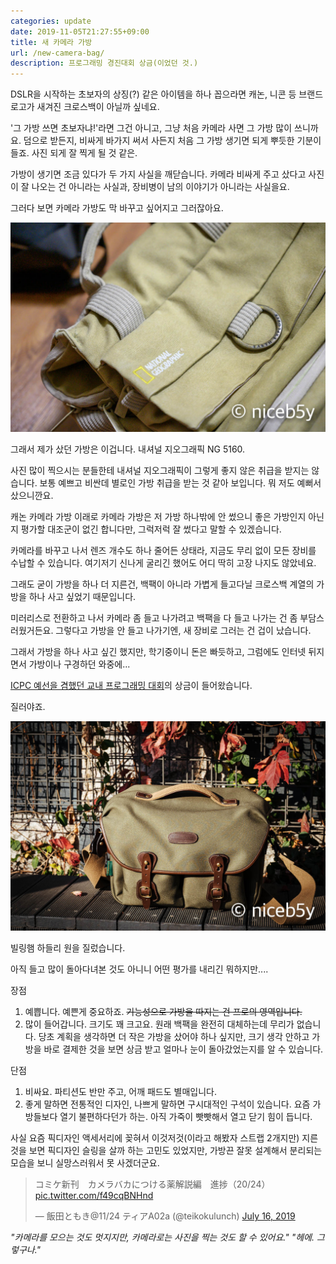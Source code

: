 ```yaml
---
categories: update
date: 2019-11-05T21:27:55+09:00
title: 새 카메라 가방
url: /new-camera-bag/
description: 프로그래밍 경진대회 상금(이었던 것.)
---
```


DSLR을 시작하는 초보자의 상징(?) 같은 아이템을 하나 꼽으라면 캐논, 니콘 등 브랜드 로고가 새겨진 크로스백이 아닐까 싶네요.

'그 가방 쓰면 초보자냐!'라면 그건 아니고, 그냥 처음 카메라 사면 그 가방 많이 쓰니까요. 덤으로 받든지, 비싸게 바가지 써서 사든지 처음 그 가방 생기면 되게 뿌듯한 기분이 들죠. 사진 되게 잘 찍게 될 것 같은.

가방이 생기면 조금 있다가 두 가지 사실을 깨닫습니다. 카메라 비싸게 주고 샀다고 사진이 잘 나오는 건 아니라는 사실과, 장비병이 남의 이야기가 아니라는 사실을요.

그러다 보면 카메라 가방도 막 바꾸고 싶어지고 그러잖아요.

![내셔널 지오그래픽 NG 5160](01.jpg)

그래서 제가 샀던 가방은 이겁니다. 내셔널 지오그래픽 NG 5160.

사진 많이 찍으시는 분들한테 내셔널 지오그래픽이 그렇게 좋지 않은 취급을 받지는 않습니다. 보통 예쁘고 비싼데 별로인 가방 취급을 받는 것 같아 보입니다. 뭐 저도 예뻐서 샀으니깐요.

캐논 카메라 가방 이래로 카메라 가방은 저 가방 하나밖에 안 썼으니 좋은 가방인지 아닌지 평가할 대조군이 없긴 합니다만, 그럭저럭 잘 썼다고 말할 수 있겠습니다.

카메라를 바꾸고 나서 렌즈 개수도 하나 줄어든 상태라, 지금도 무리 없이 모든 장비를 수납할 수 있습니다. 여기저기 신나게 굴리긴 했어도 어디 딱히 고장 나지도 않았네요.

그래도 굳이 가방을 하나 더 지른건, 백팩이 아니라 가볍게 들고다닐 크로스백 계열의 가방을 하나 사고 싶었기 때문입니다.

미러리스로 전환하고 나서 카메라 좀 들고 나가려고 백팩을 다 들고 나가는 건 좀 부담스러웠거든요. 그렇다고 가방을 안 들고 나가기엔, 새 장비로 그러는 건 겁이 났습니다.

그래서 가방을 하나 사고 싶긴 했지만, 학기중이니 돈은 빠듯하고, 그럼에도 인터넷 뒤지면서 가방이나 구경하던 와중에...

[ICPC 예선을 겸했던 교내 프로그래밍 대회](https://blog.niceb5y.net/acm-icpc-2019-preliminary-contest-review/)의 상금이 들어왔습니다.

질러야죠.

![빌링햄 하들리 원](02.jpg)

빌링햄 하들리 원을 질렀습니다.

아직 들고 많이 돌아다녀본 것도 아니니 어떤 평가를 내리긴 뭐하지만....

장점

1. 예쁩니다. 예쁜게 중요하죠. ~~기능성으로 가방을 따지는 건 프로의 영역입니다.~~
2. 많이 들어갑니다. 크기도 꽤 크고요. 원래 백팩을 완전히 대체하는데 무리가 없습니다. 당초 계획을 생각하면 더 작은 가방을 샀어야 하나 싶지만, 크기 생각 안하고 가방을 바로 결제한 것을 보면 상금 받고 얼마나 눈이 돌아갔었는지를 알 수 있습니다.

단점

1. 비싸요. 파티션도 반만 주고, 어깨 패드도 별매입니다.
2. 좋게 말하면 전통적인 디자인, 나쁘게 말하면 구시대적인 구석이 있습니다. 요즘 가방들보다 열기 불편하다던가 하는. 아직 가죽이 빳빳해서 열고 닫기 힘이 듭니다.

사실 요즘 픽디자인 액세서리에 꽂혀서 이것저것(이라고 해봤자 스트랩 2개지만) 지른 것을 보면 픽디자인 슬링을 살까 하는 고민도 있었지만, 가방끈 잘못 설계해서 분리되는 모습을 보니 실망스러워서 못 사겠더군요.

<blockquote class="twitter-tweet" data-conversation="none"><p lang="ja" dir="ltr">コミケ新刊　カメラバカにつける薬解説編　進捗（20/24） <a href="https://t.co/f49cqBNHnd">pic.twitter.com/f49cqBNHnd</a></p>&mdash; 飯田ともき@11/24 ティアA02a (@teikokulunch) <a href="https://twitter.com/teikokulunch/status/1151116989273796608?ref_src=twsrc%5Etfw">July 16, 2019</a></blockquote>

_"카메라를 모으는 것도 멋지지만, 카메라로는 사진을 찍는 것도 할 수 있어요." "헤에. 그렇구나."_
